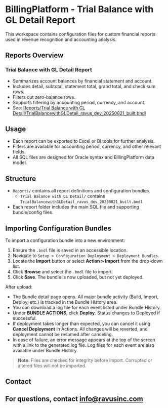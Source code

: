 # BillingPlatform - Trial Balance with GL Detail Report

This workspace contains configuration files for custom financial reports used in revenue recognition and accounting analysis.

## Reports Overview

### Trial Balance with GL Detail Report
- Summarizes account balances by financial statement and account.
- Includes detail, subtotal, statement total, grand total, and check sum rows.
- Filters out zero-balance rows.
- Supports filtering by accounting period, currency, and account.
- See: [Reports/Trial Balance with GL Detail/TrialBalancewithGLDetail_ravus_dev_20250821_built.bndl](Reports/Trial%20Balance%20with%20GL%20Detail/TrialBalancewithGLDetail_ravus_dev_20250821_built.bndl)

## Usage

- Each report can be exported to Excel or BI tools for further analysis.
- Filters are available for accounting period, currency, and other relevant fields.
- All SQL files are designed for Oracle syntax and BillingPlatform data model.

## Structure

- `Reports/` contains all report definitions and configuration bundles.
  - `Trial Balance with GL Detail/` contains `TrialBalancewithGLDetail_ravus_dev_20250821_built.bndl`
- Each report folder includes the main SQL file and supporting bundle/config files.

## Importing Configuration Bundles

To import a configuration bundle into a new environment:

1. Ensure the `.bndl` file is saved in an accessible location.
2. Navigate to `Setup > Configuration Deployment > Deployment Bundles`.
3. Locate the **Import** button or select **Action > Import** from the drop-down list.
4. Click **Browse** and select the `.bndl` file to import.
5. Click **Save**. The bundle is now uploaded, but not yet deployed.

After upload:

- The Bundle detail page opens. All major bundle activity (Build, Import, Deploy, etc.) is tracked in the Bundle History area.
- You can download a log file for each event listed under Bundle History.
- Under **BUNDLE ACTIONS**, click **Deploy**. Status changes to Deployed if successful.
- If deployment takes longer than expected, you can cancel it using **Cancel Deployment** in Actions. All changes will be reverted, and deployment cannot be resumed after canceling.
- In case of failure, an error message appears at the top of the screen with a link to the generated log file. Log files for each event are also available under Bundle History.

> **Note:** Files are checked for integrity before import. Corrupted or altered files will not be imported.

## Contact

For questions, contact info@ravusinc.com
---